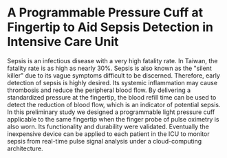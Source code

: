# A Programmable Pressure Cuff at Fingertip to Aid Sepsis Detection in Intensive Care Unit
Sepsis is an infectious disease with a very high
fatality rate. In Taiwan, the fatality rate is as high as nearly 30%.
Sepsis is also known as the "silent killer" due to its vague
symptoms difficult to be discerned. Therefore, early detection of
sepsis is highly desired. Its systemic inflammation may cause
thrombosis and reduce the peripheral blood flow. By delivering
a standardized pressure at the fingertip, the blood refill time can
be used to detect the reduction of blood flow, which is an
indicator of potential sepsis. In this preliminary study we
designed a programmable light pressure cuff applicable to the
same fingertip when the finger probe of pulse oximetry is also
worn. Its functionality and durability were validated. Eventually
the inexpensive device can be applied to each patient in the ICU
to monitor sepsis from real-time pulse signal analysis under a
cloud-computing architecture.
